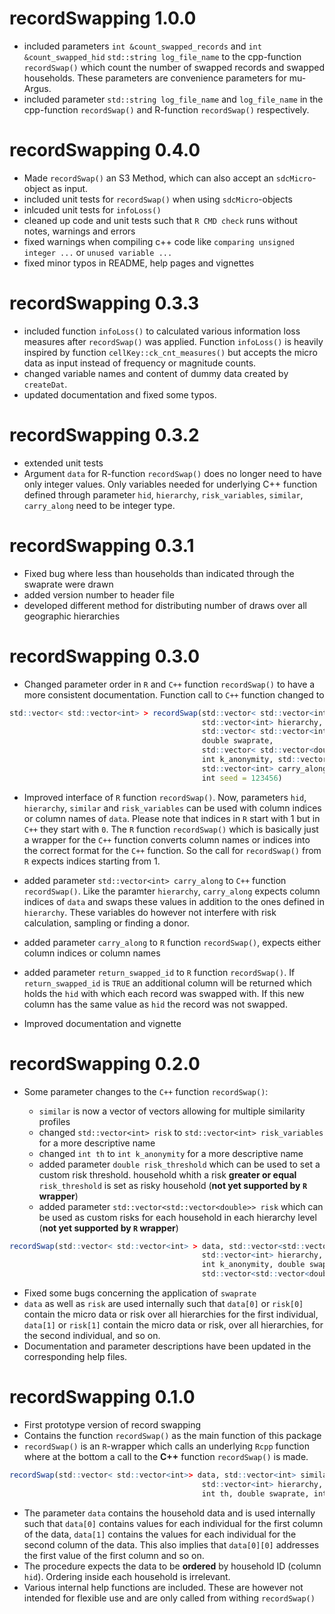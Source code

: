 # recordSwapping 1.0.0

* included parameters `int &count_swapped_records` and `int &count_swapped_hid` `std::string log_file_name` to the cpp-function `recordSwap()` which count the number of swapped records and swapped households. These parameters are convenience parameters for mu-Argus.
* included parameter `std::string log_file_name` and `log_file_name` in the cpp-function `recordSwap()` and R-function `recordSwap()` respectively. 


# recordSwapping 0.4.0

* Made `recordSwap()` an S3 Method, which can also accept an `sdcMicro`-object as input.
* included unit tests for `recordSwap()` when using `sdcMicro`-objects
* inlcuded unit tests for `infoLoss()`
* cleaned up code and unit tests such that `R CMD check` runs without notes, warnings and errors
* fixed warnings when compiling c++ code like `comparing unsigned integer ...` or `unused variable ...`
* fixed minor typos in README, help pages and vignettes

# recordSwapping 0.3.3

* included function `infoLoss()` to calculated various information loss measures after `recordSwap()` was applied. Function `infoLoss()` is heavily inspired by function `cellKey::ck_cnt_measures()` but accepts the micro data as input instead of frequency or magnitude counts.
* changed variable names and content of dummy data created by `createDat`.
* updated documentation and fixed some typos.

# recordSwapping 0.3.2

* extended unit tests
* Argument `data` for R-function `recordSwap()` does no longer need to have only integer values. Only variables needed for underlying C++ function defined through parameter `hid`, `hierarchy`, `risk_variables`, `similar`, `carry_along` need to be integer type.


# recordSwapping 0.3.1

* Fixed bug where less than households than indicated through the swaprate were drawn
* added version number to header file
* developed different method for distributing number of draws over all geographic hierarchies

# recordSwapping 0.3.0

* Changed parameter order in `R` and `C++` function `recordSwap()` to have a more consistent documentation. Function call to `C++` function changed to 

```r
std::vector< std::vector<int> > recordSwap(std::vector< std::vector<int> > data, int hid,
                                           std::vector<int> hierarchy, 
                                           std::vector< std::vector<int> > similar,
                                           double swaprate,
                                           std::vector< std::vector<double> > risk, double risk_threshold,
                                           int k_anonymity, std::vector<int> risk_variables,  
                                           std::vector<int> carry_along,
                                           int seed = 123456)
```

* Improved interface of `R` function `recordSwap()`. Now, parameters `hid`, `hierarchy`, `similar` and `risk_variables` can be used with column indices or column names of `data`. Please note that indices in `R` start with 1 but in `C++` they start with `0`. The `R` function `recordSwap()` which is basically just a wrapper for the `C++` function converts column names or indices into the correct format for the `C++` function. So the call for `recordSwap()` from `R` expects indices starting from 1.

* added parameter `std::vector<int> carry_along` to `C++` function `recordSwap()`. Like the paramter `hierarchy`, `carry_along` expects column indices of `data` and swaps these values in addition to the ones defined in `hierarchy`. These variables do however not interfere with risk calculation, sampling or finding a donor.

* added parameter `carry_along` to `R` function `recordSwap()`, expects either column indices or column names

* added parameter `return_swapped_id` to `R` function `recordSwap()`. If `return_swapped_id` is `TRUE` an additional column will be returned which holds the `hid` with which each record was swapped with. If this new column has the same value as `hid` the record was not swapped.

* Improved documentation and vignette

# recordSwapping 0.2.0

* Some parameter changes to the `C++` function `recordSwap()`:

    + `similar` is now a vector of vectors allowing for multiple similarity profiles
    + changed `std::vector<int> risk` to `std::vector<int> risk_variables` for a more descriptive name
    + changed `int th` to `int k_anonymity` for a more descriptive name
    + added parameter `double risk_threshold` which can be used to set a custom risk threshold. household whith a risk **greater or equal** `risk_threshold` is set as risky household (**not yet supported by `R` wrapper**)
    + added parameter `std::vector<std::vector<double>> risk` which can be used as custom risks for each household in each hierarchy level (**not yet supported by `R` wrapper**)

```r
recordSwap(std::vector< std::vector<int> > data, std::vector<std::vector<int>> similar,
                                           std::vector<int> hierarchy, std::vector<int> risk_variables, int hid, 
                                           int k_anonymity, double swaprate, double risk_threshold,
                                           std::vector<std::vector<double>> risk, int seed = 123456)
```
                                           
* Fixed some bugs concerning the application of `swaprate`
* `data` as well as `risk` are used internally such that `data[0]` or `risk[0]` contain the micro data or risk over all hierarchies for the first individual,
`data[1]` or `risk[1]` contain the micro data or risk, over all hierarchies, for the second individual, and so on.
* Documentation and parameter descriptions have been updated in the corresponding help files.

# recordSwapping 0.1.0

* First prototype version of record swapping 
* Contains the function `recordSwap()` as the main function of this package
* `recordSwap()` is an `R`-wrapper which calls an underlying `Rcpp` function where at the bottom a call to the **C++** function `recordSwap()` is made.

```r
recordSwap(std::vector< std::vector<int>> data, std::vector<int> similar,
                                           std::vector<int> hierarchy, std::vector<int> risk, int hid, 
                                           int th, double swaprate, int seed = 123456)
```

* The parameter `data` contains the household data and is used internally such that `data[0]` contains values for each individual for the first column of the data,
`data[1]` contains the values for each individual for the second column of the data. This also implies that `data[0][0]` addresses the first value of the first column and so on.
* The procedure expects the data to be **ordered** by household ID (column `hid`). Ordering inside each household is irrelevant. 
* Various internal help functions are included. These are however not intended for flexible use and are only called from withing `recordSwap()`                                           


